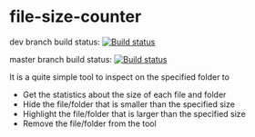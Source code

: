 # file-size-counter

dev branch build status:
[![Build status](https://ci.appveyor.com/api/projects/status/anyrbtmxweveyj8t/branch/dev?svg=true)](https://ci.appveyor.com/project/Carlos-Liu/file-size-counter/branch/dev)

master branch build status:
[![Build status](https://ci.appveyor.com/api/projects/status/anyrbtmxweveyj8t/branch/master?svg=true)](https://ci.appveyor.com/project/Carlos-Liu/file-size-counter/branch/master)

It is a quite simple tool to inspect on the specified folder to 
- Get the statistics about the size of each file and folder
- Hide the file/folder that is smaller than the specified size
- Highlight the file/folder that is larger than the specified size
- Remove the file/folder from the tool
